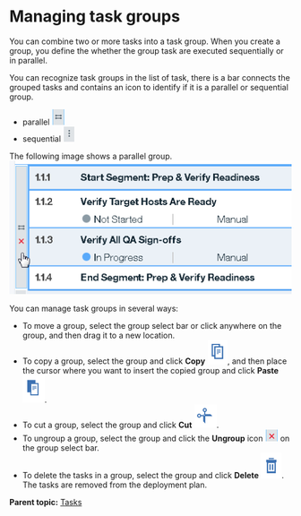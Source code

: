 # Managing task groups

You can combine two or more tasks into a task group. When you create a group, you define the whether the group task are executed sequentially or in parallel.

You can recognize task groups in the list of task, there is a bar connects the grouped tasks and contains an icon to identify if it is a parallel or sequential group.

-   parallel ![parallel group select](../images/para-select.png)
-   sequential ![sequential group select](../images/seq-select.png)

The following image shows a parallel group. ![parallel group](../images/group-select.png)

You can manage task groups in several ways:

-   To move a group, select the group select bar or click anywhere on the group, and then drag it to a new location.
-   To copy a group, select the group and click **Copy** ![copy icon](../images/copy-group.png), and then place the cursor where you want to insert the copied group and click **Paste** ![paste icon](../images/paste-group.png).
-   To cut a group, select the group and click **Cut** ![cut icon](../images/cut-group.png).
-   To ungroup a group, select the group and click the **Ungroup** icon ![ungroup icon](../images/ungroup-icon.png) on the group select bar.
-   To delete the tasks in a group, select the group and click **Delete** ![delete button](../images/trash-group.png). The tasks are removed from the deployment plan.

**Parent topic:** [Tasks](../../com.ibm.crelease.doc/topics/cr_task_ov.md)

